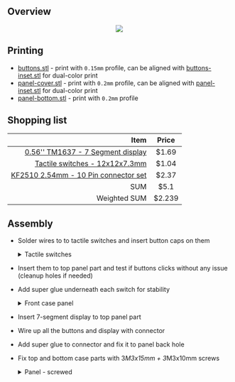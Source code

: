 ## Overview

<p align="center">
  <img src="https://drive.google.com/uc?export=view&id=1tUJG2tDDYfkTXWqMySgCs1FwpKBsLuZM"/>
</p>

## Printing

- [buttons.stl](../models/panel-v2/buttons.stl) - print with `0.15mm` profile, can be aligned with [buttons-inset.stl](../models/panel-v2/buttons-inset.stl) for dual-color print
- [panel-cover.stl](../models/panel-v2/panel-cover.stl) - print with `0.2mm` profile, can be aligned with [panel-inset.stl](../models/panel-v2/panel-inset.stl) for dual-color print
- [panel-bottom.stl](../models/panel-v2/panel-bottom.stl) - print with `0.2mm` profile

## Shopping list

| Item |   Price    |
| --: | :-: |
| [0.56'' TM1637 - 7 Segment display](https://www.ebay.com/itm/0-56-TM1637-4Bit-Digital-LED-7-Segment-Clock-Tube-Display-For-Arduino-White/172971714554?hash=item2845eae7fa:g:ISAAAOSweZJaOkDh) | $1.69 |
| [Tactile switches - 12x12x7.3mm](https://www.ebay.com/itm/20-500Pcs-Square-Cap-12mm-Tactile-Momentary-Push-Button-Switches-12x12x7-3mm/183319341164?hash=item2aaeaf286c:m:mG2oTMyKYmNmt5AVOSwsUYA) | $1.04 |
| [KF2510 2.54mm - 10 Pin connector set](https://www.ebay.com/itm/KF2510-2-54MM-Connector-Sets-Housing-Header-Crimps-Straight-90-2-3-4-5-10-Pin/223503280182?hash=item3409d56836:m:mNmSC5ELz_KfQSRRljflK-A) | $2.37 |
| SUM | $5.1 |
| Weighted SUM | $2.239 |

## Assembly

- Solder wires to to tactile switches and insert button caps on them
  <details>
    <summary>Tactile switches</summary>
    <p align="center">
      <img src="https://drive.google.com/uc?export=view&id=1NdkupouZzGTi3ndcAF86yFrV8r3Vo_3i"/>
    </p>
  </details>

- Insert them to top panel part and test if buttons clicks without any issue (cleanup holes if needed)
- Add super glue underneath each switch for stability
  <details>
    <summary>Front case panel</summary>
    <p align="center">
      <img src="https://drive.google.com/uc?export=view&id=1_oLoSaGsYvG6G8GuQIlrQMEGsYCcVUbr"/>
    </p>
  </details>

- Insert 7-segment display to top panel part
- Wire up all the buttons and display with connector
- Add super glue to connector and fix it to panel back hole
- Fix top and bottom case parts with 3*M3x15mm + 3*M3x10mm screws
  <details>
    <summary>Panel - screwed</summary>
    <p align="center">
      <img src="https://drive.google.com/uc?export=view&id=1LcG0IjXb3J7B-gdt-wPgCUTo8fIonSwu"/>
    </p>
  </details>
